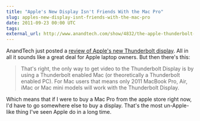 ```yaml
---
title: "Apple's New Display Isn't Friends With the Mac Pro"
slug: apples-new-display-isnt-friends-with-the-mac-pro
date: 2011-09-23 00:00 UTC
tags:
external_url: http://www.anandtech.com/show/4832/the-apple-thunderbolt-display-review/1
---
```


AnandTech just posted a [review of Apple's new Thunderbolt display](http://www.anandtech.com/show/4832/the-apple-thunderbolt-display-review/1). All in all it sounds like a great deal for Apple laptop owners. But then there's this:

> That's right, the only way to get video to the Thunderbolt Display is by using a Thunderbolt enabled Mac (or theoretically a Thunderbolt enabled PC). For Mac users that means only 2011 MacBook Pro, Air, iMac or Mac mini models will work with the Thunderbolt Display.

Which means that if I were to buy a Mac Pro from the apple store right now, I'd have to go somewhere else to buy a display. That's the most un-Apple-like thing I've seen Apple do in a long time.

